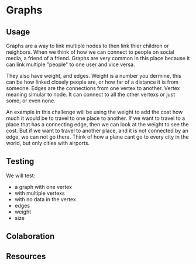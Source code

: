 # Graphs

## Usage

Graphs are a way to link multiple nodes to then link thier children or neighbors. When we think of how we can connect to people on social media, a friend of a friend. Graphs are very common in this place because it can link multiple "people" to one user and vice versa.

They also have weight, and edges. Weight is a number you dermine, this can be how linked closely people are, or how far of a distance it is from someone. Edges are the connections from one vertex to another. Vertex meaning simular to node. It can connect to all the other vertexs or just some, or even none.

An example in this challenge will be using the weight to add the cost how much it would be to travel to one place to another. If we want to travel to a place that has a connecting edge, then we can look at the weight to see the cost. But if we want to travel to another place, and it is not connected by an edge, we can not go there. Think of how a plane cant go to every city in the world, but only cities with airports.

## Testing

We will test:
- a graph with one vertex
- with multiple vertexs
- with no data in the vertex
- edges
- weight
- size

## Colaboration

## Resources
